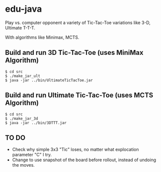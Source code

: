 # edu-java

Play vs. computer opponent a variety of Tic-Tac-Toe variations like 3-D, Ultimate T-T-T.

With algorithms like Minimax, MCTS.

## Build and run 3D Tic-Tac-Toe (uses MiniMax Algorithm)
```
$ cd src
$ ./make_jar_ult
$ java -jar ../bin/UltimateTicTacToe.jar
```
## Build and run Ultimate Tic-Tac-Toe (uses MCTS Algorithm)
```
$ cd src
$ ./make_jar_3d
$ java -jar ../bin/3DTTT.jar
```

## TO DO
* Check why simple 3x3 "Tic" loses, no matter what explocation parameter "C" I try.
* Change to use snapshot of the board before rollout, instead of undoing the moves.
